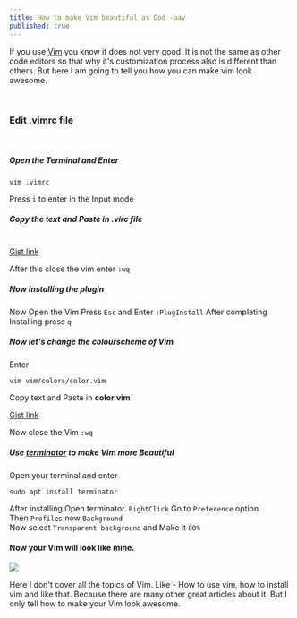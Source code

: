 ```yaml
---
title: How to make Vim beautiful as God -aav
published: true
---
```



<p>If you use <a href="https://vim.org" target="blank">Vim</a> you know it does not very good. It is not the same as other code editors so that why it's customization process also is different than others. But here I am going to tell you how you can make vim look awesome.</p><br/>

<h3>Edit .vimrc file</h3><br/>

<h5>Open the Terminal and Enter</h5>

```
vim .vimrc
```
Press `i` to enter in the Input mode

<h5>Copy the text and Paste in .virc file</h5><br/>
<a href="https://gist.github.com/AmanAjayVarma/f9aed21a4e7392a7458da3a6da48aac1" target="_blank">Gist link</a>

After this close the vim enter `:wq`<br/>

<h5>Now Installing the plugin</h5>

Now Open the Vim Press  `Esc` and Enter `:PlugInstall`
After completing Installing press `q`

<h5>Now let's change the colourscheme of Vim</h5>
<p>Enter</p>

```
vim vim/colors/color.vim
```
<p>Copy text and Paste in <b>color.vim</b></p>
<a href="https://gist.github.com/AmanAjayVarma/5e0202bf8cdc8625086e3c61187328c8" target="_blank">Gist link</a>

Now close the Vim `:wq`

<h5>Use <a href="https://terminator-gtk3.readthedocs.io/" target="_blank">terminator</a> to make Vim more Beautiful</h5>
<p>Open your terminal and enter</p>

```
sudo apt install terminator
```
After installing Open terminator.
`RightClick` Go to `Preference` option<br/>
Then `Profiles` now `Background`<br/>
Now select `Transparent background` and Make it `80%`<br/>

<h4>Now your Vim will look like mine.</h4>
<img src="https://cf.mastohost.com/v1/AUTH_91eb37814936490c95da7b85993cc2ff/fosstodon/media_attachments/files/003/534/306/original/bab1e65ecc08b259.png">

<p>Here I don't cover all the topics of Vim. Like - How to use vim, how to install vim and like that. Because there are many other great articles about it. But I only tell how to make your Vim look awesome.</p>
